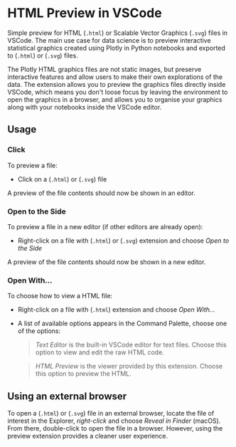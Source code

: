 # HTML Preview in VSCode

Simple preview for HTML (`.html`) or Scalable Vector Graphics (`.svg`) files in VSCode. The main use case for data science is to preview interactive statistical graphics created using Plotly in Python notebooks and exported to (`.html`) or (`.svg`) files.

The Plotly HTML graphics files are not static images, but preserve interactive features and allow users to make their own explorations of the data. The extension allows you to preview the graphics files directly inside VSCode, which means you don't loose focus by leaving the environment to open the graphics in a browser, and allows you to organise your graphics along with your notebooks inside the VSCode editor.

## Usage

### **Click**
To preview a file:

- Click on a (`.html`) or (`.svg`) file 

A preview of the file contents should now be shown in an editor.

### **Open to the Side** 

To preview a file in a new editor (if other editors are already open):

- Right-click on a file with (`.html`) or (`.svg`) extension and choose *Open to the Side*

A preview of the file contents should now be shown in a new editor.

### **Open With...**
To choose how to view a HTML file:

- Right-click on a file with (`.html`) extension and choose *Open With...*
- A list of available options appears in the Command Palette, choose one of the options:

    > *Text Editor* is the built-in VSCode editor for text files. Choose this option to view and edit the raw HTML code.

    > *HTML Preview* is the viewer provided by this extension. Choose this option to preview the HTML. 

## Using an external browser

To open a (`.html`) or (`.svg`) file in an external browser, locate the file of interest in the Explorer, *right-click* and choose *Reveal in Finder* (macOS). From there, double-click to open the file in a browser. However, using the preview extension provides a cleaner user experience.